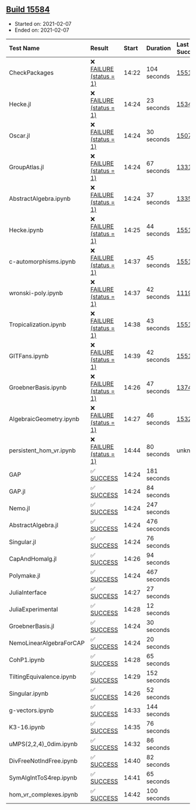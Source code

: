 ## [Build 15584](https://oscarci.mathematik.uni-kl.de/job/oscar/15584/)

* Started on: 2021-02-07
* Ended on: 2021-02-07

| Test Name    | Result | Start | Duration | Last Success | First Failure |
|:-------------|:-------|:------|:---------|:-------------|:--------------|
| CheckPackages | ❌ [FAILURE (status = 1)](https://oscarci.mathematik.uni-kl.de/job/oscar/15584/artifact/logs/build-15584/CheckPackages.log) | 14:22 | 104 seconds | [15514](https://oscarci.mathematik.uni-kl.de/job/oscar/15514/) | [15515](https://oscarci.mathematik.uni-kl.de/job/oscar/15515/) |
| Hecke.jl | ❌ [FAILURE (status = 1)](https://oscarci.mathematik.uni-kl.de/job/oscar/15584/artifact/logs/build-15584/Hecke.jl.log) | 14:24 | 23 seconds | [15344](https://oscarci.mathematik.uni-kl.de/job/oscar/15344/) | [15348](https://oscarci.mathematik.uni-kl.de/job/oscar/15348/) |
| Oscar.jl | ❌ [FAILURE (status = 1)](https://oscarci.mathematik.uni-kl.de/job/oscar/15584/artifact/logs/build-15584/Oscar.jl.log) | 14:24 | 30 seconds | [15079](https://oscarci.mathematik.uni-kl.de/job/oscar/15079/) | [15080](https://oscarci.mathematik.uni-kl.de/job/oscar/15080/) |
| GroupAtlas.jl | ❌ [FAILURE (status = 1)](https://oscarci.mathematik.uni-kl.de/job/oscar/15584/artifact/logs/build-15584/GroupAtlas.jl.log) | 14:24 | 67 seconds | [13311](https://oscarci.mathematik.uni-kl.de/job/oscar/13311/) | [13312](https://oscarci.mathematik.uni-kl.de/job/oscar/13312/) |
| AbstractAlgebra.ipynb | ❌ [FAILURE (status = 1)](https://oscarci.mathematik.uni-kl.de/job/oscar/15584/artifact/logs/build-15584/AbstractAlgebra.ipynb.log) | 14:24 | 37 seconds | [13355](https://oscarci.mathematik.uni-kl.de/job/oscar/13355/) | [13356](https://oscarci.mathematik.uni-kl.de/job/oscar/13356/) |
| Hecke.ipynb | ❌ [FAILURE (status = 1)](https://oscarci.mathematik.uni-kl.de/job/oscar/15584/artifact/logs/build-15584/Hecke.ipynb.log) | 14:25 | 44 seconds | [15514](https://oscarci.mathematik.uni-kl.de/job/oscar/15514/) | [15515](https://oscarci.mathematik.uni-kl.de/job/oscar/15515/) |
| c-automorphisms.ipynb | ❌ [FAILURE (status = 1)](https://oscarci.mathematik.uni-kl.de/job/oscar/15584/artifact/logs/build-15584/c-automorphisms.ipynb.log) | 14:37 | 45 seconds | [15514](https://oscarci.mathematik.uni-kl.de/job/oscar/15514/) | [15515](https://oscarci.mathematik.uni-kl.de/job/oscar/15515/) |
| wronski-poly.ipynb | ❌ [FAILURE (status = 1)](https://oscarci.mathematik.uni-kl.de/job/oscar/15584/artifact/logs/build-15584/wronski-poly.ipynb.log) | 14:37 | 42 seconds | [11192](https://oscarci.mathematik.uni-kl.de/job/oscar/11192/) | [11193](https://oscarci.mathematik.uni-kl.de/job/oscar/11193/) |
| Tropicalization.ipynb | ❌ [FAILURE (status = 1)](https://oscarci.mathematik.uni-kl.de/job/oscar/15584/artifact/logs/build-15584/Tropicalization.ipynb.log) | 14:38 | 43 seconds | [15514](https://oscarci.mathematik.uni-kl.de/job/oscar/15514/) | [15515](https://oscarci.mathematik.uni-kl.de/job/oscar/15515/) |
| GITFans.ipynb | ❌ [FAILURE (status = 1)](https://oscarci.mathematik.uni-kl.de/job/oscar/15584/artifact/logs/build-15584/GITFans.ipynb.log) | 14:39 | 42 seconds | [15514](https://oscarci.mathematik.uni-kl.de/job/oscar/15514/) | [15515](https://oscarci.mathematik.uni-kl.de/job/oscar/15515/) |
| GroebnerBasis.ipynb | ❌ [FAILURE (status = 1)](https://oscarci.mathematik.uni-kl.de/job/oscar/15584/artifact/logs/build-15584/GroebnerBasis.ipynb.log) | 14:26 | 47 seconds | [13748](https://oscarci.mathematik.uni-kl.de/job/oscar/13748/) | [13749](https://oscarci.mathematik.uni-kl.de/job/oscar/13749/) |
| AlgebraicGeometry.ipynb | ❌ [FAILURE (status = 1)](https://oscarci.mathematik.uni-kl.de/job/oscar/15584/artifact/logs/build-15584/AlgebraicGeometry.ipynb.log) | 14:27 | 46 seconds | [15322](https://oscarci.mathematik.uni-kl.de/job/oscar/15322/) | [15323](https://oscarci.mathematik.uni-kl.de/job/oscar/15323/) |
| persistent_hom_vr.ipynb | ❌ [FAILURE (status = 1)](https://oscarci.mathematik.uni-kl.de/job/oscar/15584/artifact/logs/build-15584/persistent_hom_vr.ipynb.log) | 14:44 | 80 seconds | unknown | unknown |
| GAP | ✅ [SUCCESS](https://oscarci.mathematik.uni-kl.de/job/oscar/15584/artifact/logs/build-15584/GAP.log) | 14:24 | 181 seconds |  |  |
| GAP.jl | ✅ [SUCCESS](https://oscarci.mathematik.uni-kl.de/job/oscar/15584/artifact/logs/build-15584/GAP.jl.log) | 14:24 | 84 seconds |  |  |
| Nemo.jl | ✅ [SUCCESS](https://oscarci.mathematik.uni-kl.de/job/oscar/15584/artifact/logs/build-15584/Nemo.jl.log) | 14:24 | 247 seconds |  |  |
| AbstractAlgebra.jl | ✅ [SUCCESS](https://oscarci.mathematik.uni-kl.de/job/oscar/15584/artifact/logs/build-15584/AbstractAlgebra.jl.log) | 14:24 | 476 seconds |  |  |
| Singular.jl | ✅ [SUCCESS](https://oscarci.mathematik.uni-kl.de/job/oscar/15584/artifact/logs/build-15584/Singular.jl.log) | 14:24 | 76 seconds |  |  |
| CapAndHomalg.jl | ✅ [SUCCESS](https://oscarci.mathematik.uni-kl.de/job/oscar/15584/artifact/logs/build-15584/CapAndHomalg.jl.log) | 14:26 | 94 seconds |  |  |
| Polymake.jl | ✅ [SUCCESS](https://oscarci.mathematik.uni-kl.de/job/oscar/15584/artifact/logs/build-15584/Polymake.jl.log) | 14:24 | 467 seconds |  |  |
| JuliaInterface | ✅ [SUCCESS](https://oscarci.mathematik.uni-kl.de/job/oscar/15584/artifact/logs/build-15584/JuliaInterface.log) | 14:27 | 27 seconds |  |  |
| JuliaExperimental | ✅ [SUCCESS](https://oscarci.mathematik.uni-kl.de/job/oscar/15584/artifact/logs/build-15584/JuliaExperimental.log) | 14:28 | 12 seconds |  |  |
| GroebnerBasis.jl | ✅ [SUCCESS](https://oscarci.mathematik.uni-kl.de/job/oscar/15584/artifact/logs/build-15584/GroebnerBasis.jl.log) | 14:24 | 30 seconds |  |  |
| NemoLinearAlgebraForCAP | ✅ [SUCCESS](https://oscarci.mathematik.uni-kl.de/job/oscar/15584/artifact/logs/build-15584/NemoLinearAlgebraForCAP.log) | 14:24 | 20 seconds |  |  |
| CohP1.ipynb | ✅ [SUCCESS](https://oscarci.mathematik.uni-kl.de/job/oscar/15584/artifact/logs/build-15584/CohP1.ipynb.log) | 14:28 | 65 seconds |  |  |
| TiltingEquivalence.ipynb | ✅ [SUCCESS](https://oscarci.mathematik.uni-kl.de/job/oscar/15584/artifact/logs/build-15584/TiltingEquivalence.ipynb.log) | 14:29 | 152 seconds |  |  |
| Singular.ipynb | ✅ [SUCCESS](https://oscarci.mathematik.uni-kl.de/job/oscar/15584/artifact/logs/build-15584/Singular.ipynb.log) | 14:26 | 52 seconds |  |  |
| g-vectors.ipynb | ✅ [SUCCESS](https://oscarci.mathematik.uni-kl.de/job/oscar/15584/artifact/logs/build-15584/g-vectors.ipynb.log) | 14:33 | 144 seconds |  |  |
| K3-16.ipynb | ✅ [SUCCESS](https://oscarci.mathematik.uni-kl.de/job/oscar/15584/artifact/logs/build-15584/K3-16.ipynb.log) | 14:35 | 76 seconds |  |  |
| uMPS(2,2,4)_0dim.ipynb | ✅ [SUCCESS](https://oscarci.mathematik.uni-kl.de/job/oscar/15584/artifact/logs/build-15584/uMPS-2-2-4-_0dim.ipynb.log) | 14:32 | 86 seconds |  |  |
| DivFreeNotIndFree.ipynb | ✅ [SUCCESS](https://oscarci.mathematik.uni-kl.de/job/oscar/15584/artifact/logs/build-15584/DivFreeNotIndFree.ipynb.log) | 14:40 | 82 seconds |  |  |
| SymAlgIntToS4rep.ipynb | ✅ [SUCCESS](https://oscarci.mathematik.uni-kl.de/job/oscar/15584/artifact/logs/build-15584/SymAlgIntToS4rep.ipynb.log) | 14:41 | 65 seconds |  |  |
| hom_vr_complexes.ipynb | ✅ [SUCCESS](https://oscarci.mathematik.uni-kl.de/job/oscar/15584/artifact/logs/build-15584/hom_vr_complexes.ipynb.log) | 14:42 | 100 seconds |  |  |
